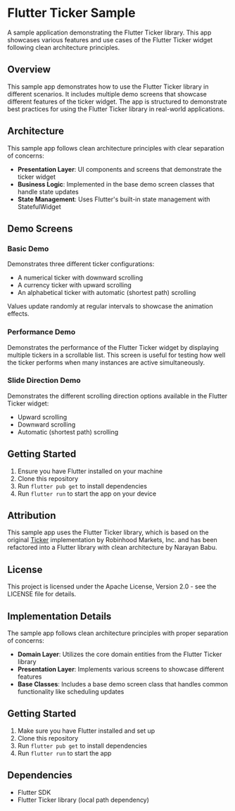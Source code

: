 # Flutter Ticker Sample

A sample application demonstrating the Flutter Ticker library. This app showcases various features and use cases of the Flutter Ticker widget following clean architecture principles.

## Overview

This sample app demonstrates how to use the Flutter Ticker library in different scenarios. It includes multiple demo screens that showcase different features of the ticker widget. The app is structured to demonstrate best practices for using the Flutter Ticker library in real-world applications.

## Architecture

This sample app follows clean architecture principles with clear separation of concerns:

- **Presentation Layer**: UI components and screens that demonstrate the ticker widget
- **Business Logic**: Implemented in the base demo screen classes that handle state updates
- **State Management**: Uses Flutter's built-in state management with StatefulWidget

## Demo Screens

### Basic Demo

Demonstrates three different ticker configurations:
- A numerical ticker with downward scrolling
- A currency ticker with upward scrolling
- An alphabetical ticker with automatic (shortest path) scrolling

Values update randomly at regular intervals to showcase the animation effects.

### Performance Demo

Demonstrates the performance of the Flutter Ticker widget by displaying multiple tickers in a scrollable list. This screen is useful for testing how well the ticker performs when many instances are active simultaneously.

### Slide Direction Demo

Demonstrates the different scrolling direction options available in the Flutter Ticker widget:
- Upward scrolling
- Downward scrolling
- Automatic (shortest path) scrolling

## Getting Started

1. Ensure you have Flutter installed on your machine
2. Clone this repository
3. Run `flutter pub get` to install dependencies
4. Run `flutter run` to start the app on your device

## Attribution

This sample app uses the Flutter Ticker library, which is based on the original [Ticker](https://github.com/robinhood/ticker) implementation by Robinhood Markets, Inc. and has been refactored into a Flutter library with clean architecture by Narayan Babu.

## License

This project is licensed under the Apache License, Version 2.0 - see the LICENSE file for details.

## Implementation Details

The sample app follows clean architecture principles with proper separation of concerns:

- **Domain Layer**: Utilizes the core domain entities from the Flutter Ticker library
- **Presentation Layer**: Implements various screens to showcase different features
- **Base Classes**: Includes a base demo screen class that handles common functionality like scheduling updates

## Getting Started

1. Make sure you have Flutter installed and set up
2. Clone this repository
3. Run `flutter pub get` to install dependencies
4. Run `flutter run` to start the app

## Dependencies

- Flutter SDK
- Flutter Ticker library (local path dependency)
